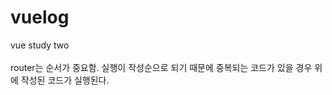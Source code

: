 # vuelog
vue study two<br />
<br />
router는 순서가 중요함. 실행이 작성순으로 되기 때문에 중복되는 코드가 있을 경우 위에 작성된 코드가 실행된다.

